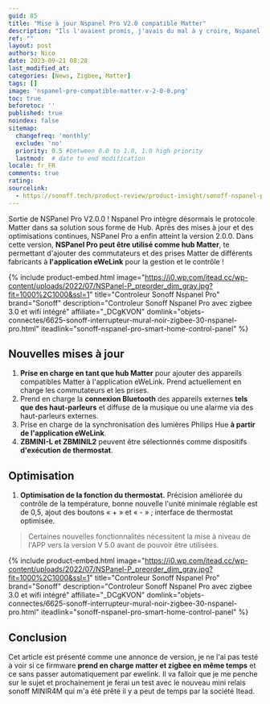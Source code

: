 ```yaml
---
guid: 85
title: "Mise à jour Nspanel Pro V2.0 compatible Matter"
description: "Ils l'avaient promis, j'avais du mal à y croire, Nspanel pro est désormais compatible Matter avec la mise à jour du firmware 2.0, maintenant quelles sont les conditions à voir"
ref: ""
layout: post
authors: Nico
date: 2023-09-21 08:28
last_modified_at: 
categories: [News, Zigbee, Matter]
tags: []
image: 'nspanel-pro-compatible-matter-v-2-0-0.png'
toc: true
beforetoc: ''
published: true
noindex: false
sitemap:
  changefreq: 'monthly'
  exclude: 'no'
  priority: 0.5 #between 0.0 to 1.0, 1.0 high priority
  lastmod:  # date to end modification
locale: fr_FR
comments: true
rating:  
sourcelink:
  - https://sonoff.tech/product-review/product-insight/sonoff-nspanel-pro-version-update-information-and-faq/
---
```


Sortie de NSPanel Pro V2.0.0 ! Nspanel Pro intègre désormais le protocole Matter dans sa solution sous forme de Hub.
Après des mises à jour et des optimisations continues, NSPanel Pro a enfin atteint la version 2.0.0. Dans cette version, **NSPanel Pro peut être utilisé comme hub Matter**, te permettant d'ajouter des commutateurs et des prises Matter de différents fabricants à **l'application eWeLink** pour la gestion et le contrôle !

{% include product-embed.html image="https://i0.wp.com/itead.cc/wp-content/uploads/2022/07/NSPanel-P_preorder_dim_gray.jpg?fit=1000%2C1000&ssl=1" title="Controleur Sonoff Nspanel Pro" brand="Sonoff" description="Controleur Sonoff Nspanel Pro avec zigbee 3.0 et wifi intégré" affiliate="_DCgKVON" domlink="objets-connectes/6625-sonoff-interrupteur-mural-noir-zigbee-30-nspanel-pro.html" iteadlink="sonoff-nspanel-pro-smart-home-control-panel" %}

## Nouvelles mises à jour

1. **Prise en charge en tant que hub Matter** pour ajouter des appareils compatibles Matter à l'application eWeLink. Prend actuellement en charge les commutateurs et les prises.
2. Prend en charge la **connexion Bluetooth** des appareils externes **tels que des haut-parleurs** et diffuse de la musique ou une alarme via des haut-parleurs externes.
3. Prise en charge de la synchronisation des lumières Philips Hue **à partir de l'application eWeLink**.
4. **ZBMINI-L et ZBMINIL2** peuvent être sélectionnés comme dispositifs **d'exécution de thermostat**.


## Optimisation

1. **Optimisation de la fonction du thermostat.** Précision améliorée du contrôle de la température, bonne nouvelle l'unité minimale réglable est de 0,5, ajout des boutons « + » et « - » ; interface de thermostat optimisée.

> Certaines nouvelles fonctionnalités nécessitent la mise à niveau de l'APP vers la version V 5.0 avant de pouvoir être utilisées.

{% include product-embed.html image="https://i0.wp.com/itead.cc/wp-content/uploads/2022/07/NSPanel-P_preorder_dim_gray.jpg?fit=1000%2C1000&ssl=1" title="Controleur Sonoff Nspanel Pro" brand="Sonoff" description="Controleur Sonoff Nspanel Pro avec zigbee 3.0 et wifi intégré" affiliate="_DCgKVON" domlink="objets-connectes/6625-sonoff-interrupteur-mural-noir-zigbee-30-nspanel-pro.html" iteadlink="sonoff-nspanel-pro-smart-home-control-panel" %}

## Conclusion

Cet article est présenté comme une annonce de version, je ne l'ai pas testé à voir si ce firmware **prend en charge matter et zigbee en même temps** et ce sans passer automatiquement par ewelink. Il va falloir que je me penche sur le sujet et prochainement je ferai un test avec le nouveau mini relais sonoff MINIR4M qui m'a été prêté il y a peut de temps par la société Itead.
